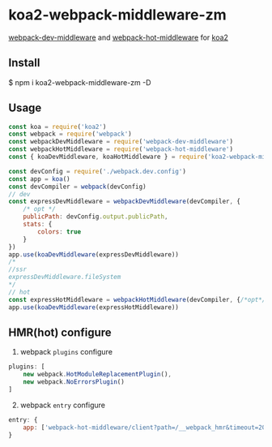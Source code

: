 # koa2-webpack-middleware-zm
[webpack-dev-middleware](https://github.com/webpack/webpack-dev-middleware) and [webpack-hot-middleware](https://github.com/glenjamin/webpack-hot-middleware) for [koa2](https://github.com/koajs/koa/tree/v2.x)

## Install
$ npm i koa2-webpack-middleware-zm -D

## Usage
``` javascript
const koa = require('koa2')
const webpack = require('webpack')
const webpackDevMiddleware = require('webpack-dev-middleware')
const webpackHotMiddleware = require('webpack-hot-middleware')
const { koaDevMiddleware, koaHotMiddleware } = require('koa2-webpack-middleware-zm')

const devConfig = require('./webpack.dev.config')
const app = koa()
const devCompiler = webpack(devConfig)
// dev
const expressDevMiddleware = webpackDevMiddleware(devCompiler, {
	/* opt */
	publicPath: devConfig.output.publicPath,
	stats: {
		colors: true
	}
})
app.use(koaDevMiddleware(expressDevMiddleware))
/*
//ssr
expressDevMiddleware.fileSystem
*/
// hot
const expressHotMiddleware = webpackHotMiddleware(devCompiler, {/*opt*/})
app.use(koaDevMiddleware(expressHotMiddleware))
```

## HMR(hot) configure
1. webpack `plugins` configure
``` javascript
plugins: [
	new webpack.HotModuleReplacementPlugin(),
	new webpack.NoErrorsPlugin()
]
```
2. webpack `entry` configure
``` javascript
entry: {
	app: ['webpack-hot-middleware/client?path=/__webpack_hmr&timeout=20000', 'app.js']
}
```
